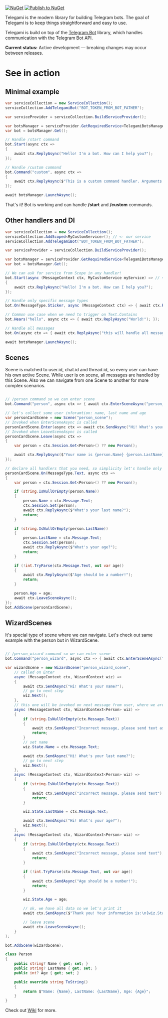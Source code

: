[![NuGet](https://img.shields.io/nuget/v/Telegami.svg)](https://www.nuget.org/packages/Telegami/)
[![Publish to NuGet](https://github.com/ihtfw/Telegami/actions/workflows/publish.yml/badge.svg)](https://github.com/ihtfw/Telegami/actions/workflows/publish.yml)

Telegami is the modern library for building Telegram bots. The goal of Telegami is to keep things straightforward and easy to use.

Telegami is build on top of the [Telegram.Bot](https://github.com/TelegramBots/Telegram.Bot) library, which handles communication with the Telegram Bot API.

**Current status:** Active development — breaking changes may occur between releases.

# See in action

## Minimal example
```csharp
var serviceCollection = new ServiceCollection();
serviceCollection.AddTelegamiBot("BOT_TOKEN_FROM_BOT_FATHER");

var serviceProvider = serviceCollection.BuildServiceProvider();

var botsManager = serviceProvider.GetRequiredService<TelegamiBotsManager>();
var bot = botsManager.Get();

// Handle /start command
bot.Start(async ctx =>
{
    await ctx.ReplyAsync("Hello! I'm a bot. How can I help you?");
});

// Handle /custom command
bot.Command("custom", async ctx =>
{
    await ctx.ReplyAsync($"This is a custom command handler. Arguments: '{ctx.BotCommand!.Arguments}'");
});

await botsManager.LaunchAsync();
```

That's it! Bot is working and can handle **/start** and **/custom** commands.

## Other handlers and DI
```csharp
var serviceCollection = new ServiceCollection();
serviceCollection.AddScoped<MyCustomService>(); // <- our service
serviceCollection.AddTelegamiBot("BOT_TOKEN_FROM_BOT_FATHER");

var serviceProvider = serviceCollection.BuildServiceProvider();

var botsManager = serviceProvider.GetRequiredService<TelegamiBotsManager>();
var bot = botsManager.Get();

// We can ask for service from Scope in any handler!
bot.Start(async (MessageContext ctx, MyCustomService myService) => // <- our custom service
{
    await ctx.ReplyAsync("Hello! I'm a bot. How can I help you?");
});

// Handle only specific message types
bot.On(MessageType.Sticker, async (MessageContext ctx) => { await ctx.ReplyAsync($"What a nice sticker!"); });

// Common use case when we need to trigger on Text.Contains
bot.Hears("hello", async ctx => { await ctx.ReplyAsync("World!"); });

// Handle all messages
bot.On(async ctx => { await ctx.ReplyAsync("this will handle all messages"); });

await botsManager.LaunchAsync();
```

## Scenes
Scene is matched to user.id, chat.id and thread.id, so every user can have his own active Scene.
While user is on scene, all messages are handled by this Scene.
Also we can navigate from one Scene to another for more complex scenarios.

```csharp

// /person command so we can enter scene
bot.Command("person", async ctx => { await ctx.EnterSceneAsync("person_scene"); });

// let's collect some user inforamtion: name, last name and age
var personCardScene = new Scene("person_scene");
// Invoked when EnterSceneAsync is called
personCardScene.Enter(async ctx => await ctx.SendAsync("Hi! What's your name?"));
// Invoked when LeaveSceneAsync is called
personCardScene.Leave(async ctx =>
{
    var person = ctx.Session.Get<Person>() ?? new Person();

    await ctx.ReplyAsync($"Your name is {person.Name} {person.LastName}, you are {person.Age} years old.");
});

// declare all handlers that you need, so simplicity let's handle only text messages
personCardScene.On(MessageType.Text, async ctx =>
{
    var person = ctx.Session.Get<Person>() ?? new Person();

    if (string.IsNullOrEmpty(person.Name))
    {
        person.Name = ctx.Message.Text;
        ctx.Session.Set(person);
        await ctx.ReplyAsync($"What's your last name?");
        return;
    }

    if (string.IsNullOrEmpty(person.LastName))
    {
        person.LastName = ctx.Message.Text;
        ctx.Session.Set(person);
        await ctx.ReplyAsync($"What's your age?");
        return;
    }

    if (!int.TryParse(ctx.Message.Text, out var age))
    {
        await ctx.ReplyAsync($"Age should be a number!");
        return;
    }

    person.Age = age;
    await ctx.LeaveSceneAsync();
});
bot.AddScene(personCardScene);
```

## WizardScenes

It's special type of scene where we can navigate. Let's check out same example with the person but in WizardScene.

```csharp

// /person_wizard command so we can enter scene
bot.Command("person_wizard", async ctx => { await ctx.EnterSceneAsync("person_wizard_scene"); });

var wizardScene = new WizardScene("person_wizard_scene",
    // called on Enter
    async (MessageContext ctx, WizardContext wiz) =>
    {
        await ctx.SendAsync("Hi! What's your name?");
        // go to next step
        wiz.Next(); 
    },
    // this one will be invoked on next message from user, where we are expecting his name
    async (MessageContext ctx, WizardContext<Person> wiz) =>
    {
        if (string.IsNullOrEmpty(ctx.Message.Text))
        {
            await ctx.SendAsync("Incorrect message, please send text as name");
            return;
        }
        // set name
        wiz.State.Name = ctx.Message.Text;

        await ctx.SendAsync("Hi! What's your last name?");
        // go to next step
        wiz.Next();
    },
    async (MessageContext ctx, WizardContext<Person> wiz) =>
    {
        if (string.IsNullOrEmpty(ctx.Message.Text))
        {
            await ctx.SendAsync("Incorrect message, please send text");
            return;
        }

        wiz.State.LastName = ctx.Message.Text;

        await ctx.SendAsync("Hi! What's your age?");
        wiz.Next();
    },
    async (MessageContext ctx, WizardContext<Person> wiz) =>
    {
        if (string.IsNullOrEmpty(ctx.Message.Text))
        {
            await ctx.SendAsync("Incorrect message, please send text");
            return;
        }

        if (!int.TryParse(ctx.Message.Text, out var age))
        {
            await ctx.SendAsync("Age should be a number!");
            return;
        }

        wiz.State.Age = age;

        // ok, we have all data so we let's print it
        await ctx.SendAsync($"Thank you! Your information is:\n{wiz.State}");

        // leave scene
        await ctx.LeaveSceneAsync();
    }
);

bot.AddScene(wizardScene);

class Person
{
    public string? Name { get; set; }
    public string? LastName { get; set; }
    public int? Age { get; set; }

    public override string ToString()
    {
        return $"Name: {Name}, LastName: {LastName}, Age: {Age}";
    }
}
```

Check out [Wiki](https://github.com/ihtfw/Telegami/wiki) for more.
